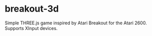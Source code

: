 # breakout-3d

Simple THREE.js game inspired by Atari Breakout for the Atari 2600. Supports XInput devices.
